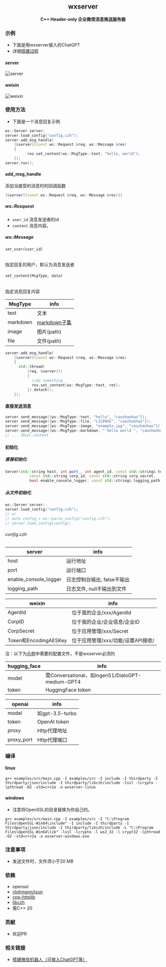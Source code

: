 <h2 align="center">
wxserver
</h2> 

<p align="center">
<strong>C++ Header-only 企业微信消息推送服务器</strong>
</p>

### 示例

- 下面是用wxserver接入的ChatGPT
- 详细[搭建过程](docs/zhihu.md)

#### server

![server](examples/pic/wxserver-server.png)

#### weixin

![weixin](examples/pic/wxserver-weixin.jpg)

### 使用方法

- 下面是一个消息回复示例

```c++
ws::Server server;
server.load_config("config.czh");
server.add_msg_handle(
    [&server](const ws::Request &req, ws::Message &res)
    {
          res.set_content(ws::MsgType::text, "hello, world");
    });
server.run();
```

#### add_msg_handle

添加当接受的消息时的回调函数

```c++
[&server](const ws::Request &req, ws::Message &res){}
```

##### ws::Resquest

- `user_id` 消息发送者的id
- `content` 消息内容。

##### ws::Message

###### `set_user(user_id)`
指定回复的用户，默认为消息发送者
###### `set_content(MsgType, data)`
指定消息回复内容

| MsgType              | info                                                                                                                         |
|----------------------|------------------------------------------------------------------------------------------------------------------------------|
| text              | 文本                                                                                                                           |
| markdown               | [markdown子集](https://developer.work.weixin.qq.com/document/path/90236#%E6%94%AF%E6%8C%81%E7%9A%84markdown%E8%AF%AD%E6%B3%95) |
| image           | 图片(path)                                                                                                                     |
| file | 文件(path)                                                                                                                     |

```c++
server.add_msg_handle(
    [&server](const ws::Request &req, ws::Message &res)
    {
      std::thread(
          [req, &server]()
          {
            //do something
            res.set_content(ws::MsgType::text, ret);
          }).detach();
    });
```

#### 直接发送消息

```c++
server.send_message({ws::MsgType::text, "hello", "caozhanhao"});
server.send_message({ws::MsgType::file, "LICENSE", "caozhanhao"});
server.send_message({ws::MsgType::image, "example.jpg", "caozhanhao"});
server.send_message({ws::MsgType::markdown, "`hello world`", "caozhanhao"});
// ... 同set_content
```

#### 初始化

##### 直接初始化

```c++
Server(std::string host, int port_, int agent_id, const std::string& token, const std::string encoding_aes_key,
           const std::string corp_id, const std::string corp_secret,
           bool enable_console_logger, const std::string& logging_path = "")
```

##### 从文件初始化

```c++
ws::Server server;
server.load_config("config.czh");
// or
// auto config = ws::parse_config("config.czh");
// server.load_config(config);
```

###### config.czh

| server                | info              |
|-----------------------|-------------------|
| host                  | 运行地址              |
| port                  | 运行端口              |
| enable_console_logger | 日志控制台输出, false不输出 |
| logging_path          | 日志文件, null不输出到文件  |

| weixin               | info                   |
|----------------------|------------------------|
| AgentId              | 位于我的企业/xxx/AgentId     |
| CorpID               | 位于我的企业/企业信息/企业ID       |
| CorpSecret           | 位于应用管理/xxx/Secret      |
| Token和EncodingAESKey | 位于应用管理/xxx/功能/设置API接收/ |

注：以下为[示例](examples/src/bot.hpp)中需要的配置文件，不是wxserver必须的

| hugging_face | info                                          |
|--------------|-----------------------------------------------|
| model        | 需Conversational，如ingen51/DialoGPT-medium-GPT4 |
| token        | HuggingFace token                             |

| openai     | info           |
|------------|----------------|
| model      | 如gpt-3.5-turbo |
| token      | OpenAI token   |
| proxy      | Http代理地址       |
| proxy_port | Http代理端口       |
### 编译

#### linux

```shell
g++ examples/src/main.cpp -I examples/src -I include -I thirdparty -I thirdparty/json/include -I thirdparty/libczh/include -lssl -lcrypto -lpthread -O2 -std=c++2a -o wxserver-linux
```

#### windows

- 注意将OpenSSL的目录替换为你自己的。
```shell
g++ examples/src/main.cpp -I examples/src -I "C:\Program Files\OpenSSL-Win64\include" -I include -I thirdparty -I thirdparty/json/include -I thirdparty/libczh/include -L "C:\Program Files\OpenSSL-Win64\lib" -lssl -lcrypto -l ws2_32 -l crypt32 -lpthread -O2 -std=c++2a -o wxserver-windows.exe
```


### 注意事项

- 发送文件时，文件须小于20 MB

### 依赖

- openssl
- [nlohmann/json](https://github.com/nlohmann/json)
- [cpp-httplib](https://github.com/yhirose/cpp-httplib)
- [libczh](https://github.com/caozhanhao/libczh)
- 需C++ 20

### 贡献

- 欢迎PR

### 相关链接

- [搭建微信机器人（可接入ChatGPT等）](https://zhuanlan.zhihu.com/p/618651568)